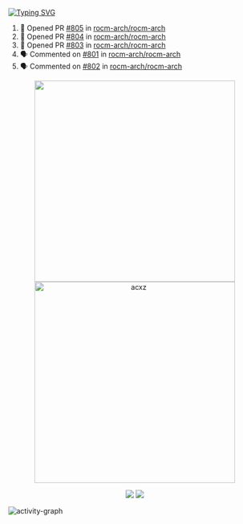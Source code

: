 [![Typing SVG](https://readme-typing-svg.herokuapp.com?size=16&color=AFFFA3&multiline=true&height=75&lines=contributing+to+robotics%2Faerospace%2Fml%2Fgpu+software;packaging+it+for+archlinux;ricer)](https://git.io/typing-svg)

<!--START_SECTION:activity-->
1. 💪 Opened PR [#805](https://github.com/rocm-arch/rocm-arch/pull/805) in [rocm-arch/rocm-arch](https://github.com/rocm-arch/rocm-arch)
2. 💪 Opened PR [#804](https://github.com/rocm-arch/rocm-arch/pull/804) in [rocm-arch/rocm-arch](https://github.com/rocm-arch/rocm-arch)
3. 💪 Opened PR [#803](https://github.com/rocm-arch/rocm-arch/pull/803) in [rocm-arch/rocm-arch](https://github.com/rocm-arch/rocm-arch)
4. 🗣 Commented on [#801](https://github.com/rocm-arch/rocm-arch/issues/801) in [rocm-arch/rocm-arch](https://github.com/rocm-arch/rocm-arch)
5. 🗣 Commented on [#802](https://github.com/rocm-arch/rocm-arch/issues/802) in [rocm-arch/rocm-arch](https://github.com/rocm-arch/rocm-arch)
<!--END_SECTION:activity-->

<p align="center">
  <img width="400em" src=https://github-readme-stats.vercel.app/api?username=acxz&include_all_commits=true&show_icons=true />
  <img width="400em" src="https://github-readme-streak-stats.herokuapp.com/?user=acxz&" alt="acxz" />
</p>

<p align="center">
  <img src=https://github-readme-stats.vercel.app/api/top-langs/?username=acxz&layout=compact />
  <img src=https://github-profile-trophy.vercel.app/?username=acxz&row=2&column=4 />
</p>

![activity-graph](https://activity-graph.herokuapp.com/graph?username=acxz&theme=aqua)
